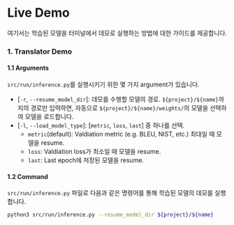 # Live Demo
여기서는 학습된 모델을 터미널에서 데모로 실행하는 방법에 대한 가이드를 제공합니다.

### 1. Translator Demo
#### 1.1 Arguments
`src/run/inference.py`를 실행시키기 위한 몇 가지 argument가 있습니다.
* [`-r`, `--resume_model_dir`]: 데모를 수행할 모델의 경로. `${project}/${name}`까지의 경로만 입력하면, 자동으로 `${project}/${name}/weights/`의 모델을 선택하여 모델을 로드합니다.
* [`-l`, `--load_model_type`]: [`metric`, `loss`, `last`] 중 하나를 선택.
    * `metric`(default): Valdiation metric (e.g. BLEU, NIST, etc.) 최대일 때 모델을 resume.
    * `loss`: Valdiation loss가 최소일 때 모델을 resume.
    * `last`: Last epoch에 저장된 모델을 resume.

#### 1.2 Command
`src/run/inference.py` 파일로 다음과 같은 명령어를 통해 학습된 모델의 데모를 실행합니다.
```bash
python3 src/run/inference.py --resume_model_dir ${project}/${name}
```